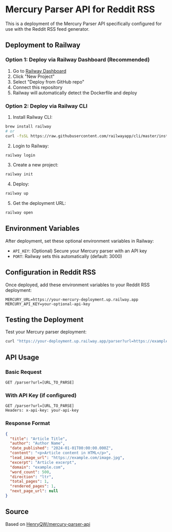 # Mercury Parser API for Reddit RSS

This is a deployment of the Mercury Parser API specifically configured for use with the Reddit RSS feed generator.

## Deployment to Railway

### Option 1: Deploy via Railway Dashboard (Recommended)

1. Go to [Railway Dashboard](https://railway.app/dashboard)
2. Click "New Project"
3. Select "Deploy from GitHub repo"
4. Connect this repository
5. Railway will automatically detect the Dockerfile and deploy

### Option 2: Deploy via Railway CLI

1. Install Railway CLI:
```bash
brew install railway
# or
curl -fsSL https://raw.githubusercontent.com/railwayapp/cli/master/install.sh | sh
```

2. Login to Railway:
```bash
railway login
```

3. Create a new project:
```bash
railway init
```

4. Deploy:
```bash
railway up
```

5. Get the deployment URL:
```bash
railway open
```

## Environment Variables

After deployment, set these optional environment variables in Railway:

- `API_KEY`: (Optional) Secure your Mercury parser with an API key
- `PORT`: Railway sets this automatically (default: 3000)

## Configuration in Reddit RSS

Once deployed, add these environment variables to your Reddit RSS deployment:

```
MERCURY_URL=https://your-mercury-deployment.up.railway.app
MERCURY_API_KEY=your-optional-api-key
```

## Testing the Deployment

Test your Mercury parser deployment:

```bash
curl "https://your-deployment.up.railway.app/parser?url=https://example.com"
```

## API Usage

### Basic Request
```
GET /parser?url=[URL_TO_PARSE]
```

### With API Key (if configured)
```
GET /parser?url=[URL_TO_PARSE]
Headers: x-api-key: your-api-key
```

### Response Format
```json
{
  "title": "Article Title",
  "author": "Author Name",
  "date_published": "2024-01-01T00:00:00.000Z",
  "content": "<p>Article content in HTML</p>",
  "lead_image_url": "https://example.com/image.jpg",
  "excerpt": "Article excerpt",
  "domain": "example.com",
  "word_count": 500,
  "direction": "ltr",
  "total_pages": 1,
  "rendered_pages": 1,
  "next_page_url": null
}
```

## Source

Based on [HenryQW/mercury-parser-api](https://github.com/HenryQW/mercury-parser-api)